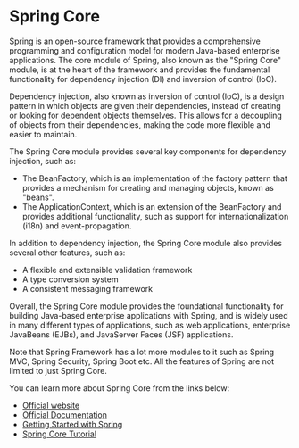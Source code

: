 # Spring Core

Spring is an open-source framework that provides a comprehensive programming and configuration model for modern Java-based enterprise applications. The core module of Spring, also known as the "Spring Core" module, is at the heart of the framework and provides the fundamental functionality for dependency injection (DI) and inversion of control (IoC).

Dependency injection, also known as inversion of control (IoC), is a design pattern in which objects are given their dependencies, instead of creating or looking for dependent objects themselves. This allows for a decoupling of objects from their dependencies, making the code more flexible and easier to maintain.

The Spring Core module provides several key components for dependency injection, such as:

- The BeanFactory, which is an implementation of the factory pattern that provides a mechanism for creating and managing objects, known as "beans".
- The ApplicationContext, which is an extension of the BeanFactory and provides additional functionality, such as support for internationalization (i18n) and event-propagation.

In addition to dependency injection, the Spring Core module also provides several other features, such as:

- A flexible and extensible validation framework
- A type conversion system
- A consistent messaging framework

Overall, the Spring Core module provides the foundational functionality for building Java-based enterprise applications with Spring, and is widely used in many different types of applications, such as web applications, enterprise JavaBeans (EJBs), and JavaServer Faces (JSF) applications.

Note that Spring Framework has a lot more modules to it such as Spring MVC, Spring Security, Spring Boot etc. All the features of Spring are not limited to just Spring Core.

You can learn more about Spring Core from the links below:

- [Official website](https://spring.io/)
- [Official Documentation](https://spring.io/why-spring)
- [Getting Started with Spring](https://spring.io/guides/gs/spring-boot/)
- [Spring Core Tutorial](https://www.tutorialspoint.com/spring/index.htm)